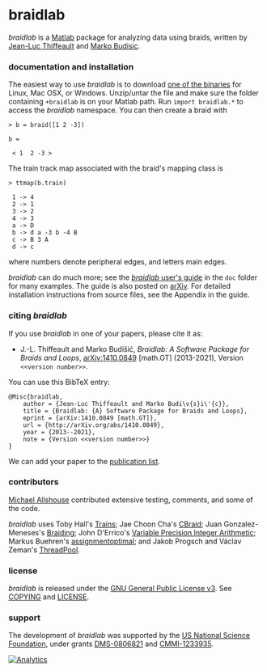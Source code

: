 # braidlab

*braidlab* is a [Matlab][1] package for analyzing data using braids, written by [Jean-Luc Thiffeault][2] and [Marko Budisic][3].

### documentation and installation

The easiest way to use *braidlab* is to download [one of the binaries][4] for Linux, Mac OSX, or Windows.  Unzip/untar the file and make sure the folder containing `+braidlab` is on your Matlab path.  Run `import braidlab.*` to access the *braidlab* namespace.  You can then create a braid with
```
> b = braid([1 2 -3])

b =

 < 1  2 -3 >
```
The train track map associated with the braid's mapping class is
```
> ttmap(b.train)

 1 -> 4
 2 -> 1
 3 -> 2
 4 -> 3
 a -> D
 b -> d a -3 b -4 B
 c -> B 3 A
 d -> c
```
where numbers denote peripheral edges, and letters main edges.

*braidlab* can do much more; see the [*braidlab* user's guide][5] in the `doc` folder for many examples.  The guide is also posted on [arXiv][6].  For detailed installation instructions from source files, see the Appendix in the guide.

### citing *braidlab*

If you use *braidlab* in one of your papers, please cite it as:

* J.-L. Thiffeault and Marko Budišić, _Braidlab: A Software Package for Braids and Loops_, [arXiv:1410.0849](http://arXiv.org/abs/1410.0849) [math.GT] (2013-2021), Version `<<version number>>`.

You can use this BibTeX entry:
```
@Misc{braidlab,
    author = {Jean-Luc Thiffeault and Marko Budi\v{s}i\'{c}},
    title = {Braidlab: {A} Software Package for Braids and Loops},
    eprint = {arXiv:1410.0849 [math.GT]},
    url = {http://arXiv.org/abs/1410.0849},
    year = {2013--2021},
    note = {Version <<version number>>}
}
```
We can add your paper to the [publication list](https://github.com/jeanluct/braidlab/wiki/Publications).

### contributors

[Michael Allshouse][7] contributed extensive testing, comments, and some of the code.

*braidlab* uses Toby Hall's [Trains][8]; Jae Choon Cha's [CBraid][9]; Juan Gonzalez-Meneses's [Braiding][10]; John D'Errico's [Variable Precision Integer Arithmetic][11]; Markus Buehren's [assignmentoptimal][12]; and Jakob Progsch and Václav Zeman's [ThreadPool][13].

### license

*braidlab* is released under the [GNU General Public License v3][14].  See [COPYING][15] and [LICENSE][16].

### support

The development of *braidlab* was supported by the [US National Science Foundation][17], under grants [DMS-0806821][18] and [CMMI-1233935][19].

[1]: http://www.mathworks.com/products/matlab/
[2]: http://www.math.wisc.edu/~jeanluc/
[3]: http://mbudisic.wordpress.com/
[4]: https://github.com/jeanluct/braidlab/releases
[5]: http://github.com/jeanluct/braidlab/raw/master/doc/braidlab_guide.pdf
[6]: http://arxiv.org/abs/1410.0849
[7]: http://www.mie.neu.edu/people/allshouse-michael
[8]: https://github.com/jeanluct/trains
[9]: https://github.com/jeanluct/cbraid
[10]: http://personal.us.es/meneses/software.php
[11]: http://www.mathworks.com/matlabcentral/fileexchange/22725-variable-precision-integer-arithmetic
[12]: http://www.mathworks.com/matlabcentral/fileexchange/6543
[13]: https://github.com/progschj/ThreadPool
[14]: http://www.gnu.org/licenses/gpl-3.0.html
[15]: http://github.com/jeanluct/braidlab/raw/master/COPYING
[16]: http://github.com/jeanluct/braidlab/raw/master/LICENSE
[17]: http://www.nsf.gov
[18]: http://www.nsf.gov/awardsearch/showAward?AWD_ID=0806821
[19]: http://www.nsf.gov/awardsearch/showAward?AWD_ID=1233935

[![Analytics](https://ga-beacon.appspot.com/UA-46449211-2/braidlab/readme)](https://github.com/igrigorik/ga-beacon)
